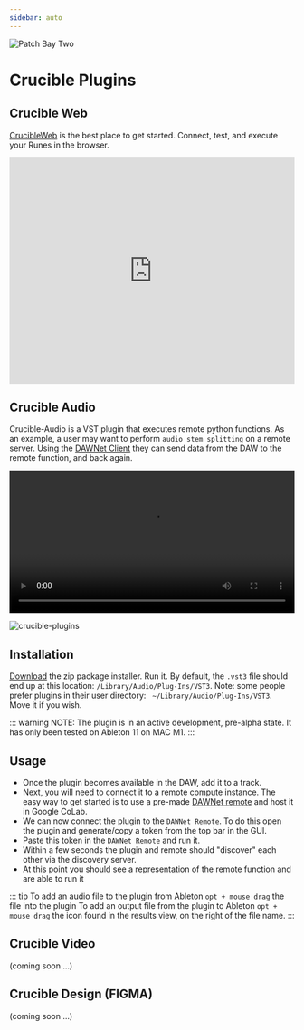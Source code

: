 ```yaml
---
sidebar: auto
---
```


![Patch Bay Two](/sas_patch_bay_two.png)

# Crucible Plugins

## Crucible Web

[CrucibleWeb](http://dawnet.tools) is the best place to get started. Connect, test, and execute your Runes in the browser. 

<iframe width="100%" height="400px" src="https://www.youtube.com/embed/K65jKKUyAvQ?si=-4e-xfKmKqjKR4BI" title="YouTube video player" frameborder="0" allow="accelerometer; autoplay; clipboard-write; encrypted-media; gyroscope; picture-in-picture; web-share" referrerpolicy="strict-origin-when-cross-origin" allowfullscreen></iframe>

## Crucible Audio

Crucible-Audio is a VST plugin that executes remote python functions.  As an example, a user may want to perform `audio stem splitting` on a remote server.  Using the [DAWNet Client](/client/) they can send data from the DAW to the remote function, and back again.

<video width="100%" controls>
  <source src="https://storage.googleapis.com/docs-assets/dawnet-intro.mov" type="video/mp4">
  Your browser does not support the video tag.
</video>

![crucible-plugins](/sas_crucible.png)

## Installation

[Download](https://storage.googleapis.com/docs-assets/DAWNetInstaller_v0_7_6_universal.zip) the zip package installer.  Run it.  By default, the `.vst3` file should end up at this location: `/Library/Audio/Plug-Ins/VST3`.  Note: some people prefer plugins in their user directory: ` ~/Library/Audio/Plug-Ins/VST3`.  Move it if you wish.

::: warning
NOTE: The plugin is in an active development, pre-alpha state.  It has only been tested on Ableton 11 on MAC M1.
:::

## Usage

- Once the plugin becomes available in the DAW, add it to a track. 
- Next, you will need to connect it to a remote compute instance.  The easy way to get started is to use a pre-made [DAWNet remote](/remotes/) and host it in Google CoLab.
- We can now connect the plugin to the `DAWNet Remote`.  To do this open the plugin and generate/copy a token from the top bar in the GUI.  
- Paste this token in the `DAWNet Remote` and run it.  
- Within a few seconds the plugin and remote should "discover" each other via the discovery server.
- At this point you should see a representation of the remote function and are able to run it

::: tip
To add an audio file to the plugin from Ableton `opt + mouse drag` the file into the plugin
To add an output file from the plugin to Ableton `opt + mouse drag` the icon found in the results view, on the right of the file name.
:::
 
## Crucible Video
(coming soon ...)

## Crucible Design (FIGMA)
(coming soon ...)




